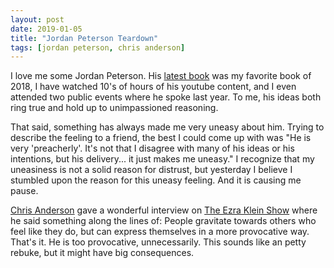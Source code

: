 ```yaml
---
layout: post
date: 2019-01-05
title: "Jordan Peterson Teardown"
tags: [jordan peterson, chris anderson]
---
```


I love me some Jordan Peterson.
His [latest book](https://www.amazon.com/12-Rules-Life-Antidote-Chaos/dp/0345816021/ref=sr_1_1?ie=UTF8&qid=1546721815&sr=8-1&keywords=jordan+peterson+12+rules+for+life) was my favorite book of 2018, I have watched 10's of hours of his youtube content, and I even attended two public events where he spoke last year.
To me, his ideas both ring true and hold up to unimpassioned reasoning.

That said, something has always made me very uneasy about him.
Trying to describe the feeling to a friend, the best I could come up with was
"He is very 'preacherly'.
It's not that I disagree with many of his ideas or his intentions, but his delivery... it just makes me uneasy."
I recognize that my uneasiness is not a solid reason for distrust, but yesterday I believe I stumbled upon the reason for this uneasy feeling.
And it is causing me pause.

[Chris Anderson](https://www.ted.com/speakers/chris_anderson_ted) gave a wonderful interview on [The Ezra Klein Show](https://www.ted.com/speakers/chris_anderson_ted) where he said something along the lines of: People gravitate towards others who feel like they do, but can express themselves in a more provocative way.
That's it.
He is too provocative, unnecessarily.
This sounds like an petty rebuke, but it might have big consequences.
